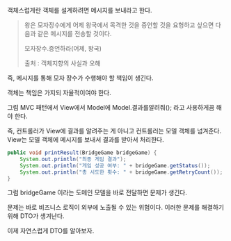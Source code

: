 객체스럽게란 객체를 설계하려면 메시지를 보내라고 한다.

>왕은 모자장수에게 어제 왕국에서 목격한 것을 증언할 것을 요헝하고 싶으면 다음과 같은 메시지를 전송할 것이다.
>
>모자장수.증언하라(어제, 왕국)
>
>출처 : 객체지향의 사실과 오해

즉, 메시지를 통해 모자 장수가 수행해야 할 책임이 생긴다.

객체는 책임은 가지되 자율적이여야 한다.



그럼 MVC 패턴에서 View에서 Model에 Model.결과를알려줘(); 라고 사용하게끔 해야 한다.

즉, 컨트롤러가 View에 결과를 알려주는 게 아니고 컨트롤러는 모델 객체를 넘겨준다. View는 모델 객체에 메시지를 보내서 결과를 받아서 처리한다. 

```java
public void printResult(BridgeGame bridgeGame) {
    System.out.println("최종 게임 결과");
    System.out.println("게임 성공 여부: " + bridgeGame.getStatus());
    System.out.println("총 시도한 횟수: " + bridgeGame.getRetryCount());
}
```



그럼 bridgeGame 이라는 도메인 모델을 바로 전달하면 문제가 생긴다.

문제는 바로 비즈니스 로직이 외부에 노출될 수 있는 위험이다. 이러한 문제를 해결하기 위해 DTO가 생겨난다.

이제 자연스럽게 DTO를 알아보자.

